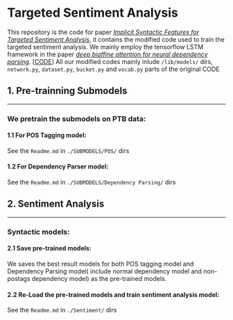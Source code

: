 # Targeted Sentiment Analysis

This repository is the code for paper [*Implicit Syntactic Features for Targeted Sentiment Analysis*](http://www.aclweb.org/anthology/I17-1052), it contains the modified code used to train the targeted sentiment analysis. We mainly employ the tensorflow LSTM framework in the paper [*deep biaffine attention for neural dependency parsing*](https://arxiv.org/abs/1611.01734). [[CODE](https://github.com/tdozat/Parser)] All our modified codes mainly inlude `/lib/models/` dirs, `network.py`, `dataset.py`, `bucket.py` and `vocab.py`  parts of the original CODE

## 1. Pre-trainning Submodels

----------------

### We pretrain the submodels on PTB data:

#### 1.1 For POS Tagging model:

See the `Readme.md` in `./SUBMODELS/POS/` dirs

#### 1.2 For Dependency Parser model:

See the `Readme.md` in `./SUBMODELS/Dependency Parsing/` dirs



## 2. Sentiment Analysis

------------------------

### Syntactic models:

#### 2.1 Save pre-trained models:

We saves the best result models for both POS tagging model and Dependency Parsing model( include normal dependency model and non-postags dependency model) as the pre-trained models.

#### 2.2  Re-Load the pre-trained models and train sentiment analysis model: 

See the `Readme.md` in `./Sentiment/` dirs

